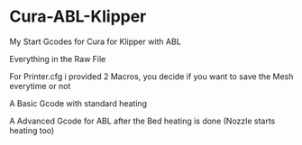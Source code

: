 # Cura-ABL-Klipper
My Start Gcodes for Cura for Klipper with ABL

Everything in the Raw File

For Printer.cfg i provided 2 Macros, you decide if you want to save the Mesh everytime or not

A Basic Gcode with standard heating

A Advanced Gcode for ABL after the Bed heating is done (Nozzle starts heating too)

